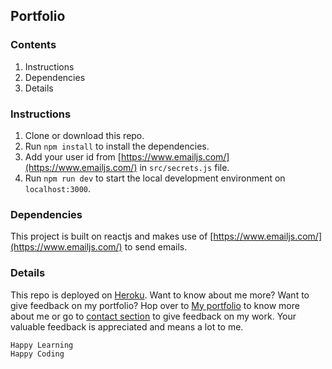 ## Portfolio

### Contents

1. Instructions
2. Dependencies
3. Details

### Instructions

1. Clone or download this repo.
2. Run `npm install` to install the dependencies.
3. Add your user id from [https://www.emailjs.com/](https://www.emailjs.com/) in `src/secrets.js` file.
4. Run `npm run dev` to start the local development environment on `localhost:3000`.

### Dependencies

This project is built on reactjs and makes use of [https://www.emailjs.com/](https://www.emailjs.com/) to send emails.

### Details

This repo is deployed on [Heroku](http://heroku.com/). Want to know about me more? Want to give feedback on my portfolio? Hop over to [My portfolio](https://deveshpatel.herokuapp.com/) to know more about me or go to [contact section](https://deveshpatel.herokuapp.com#Contact) to give feedback on my work. Your valuable feedback is appreciated and means a lot to me.

```
Happy Learning
Happy Coding
```
